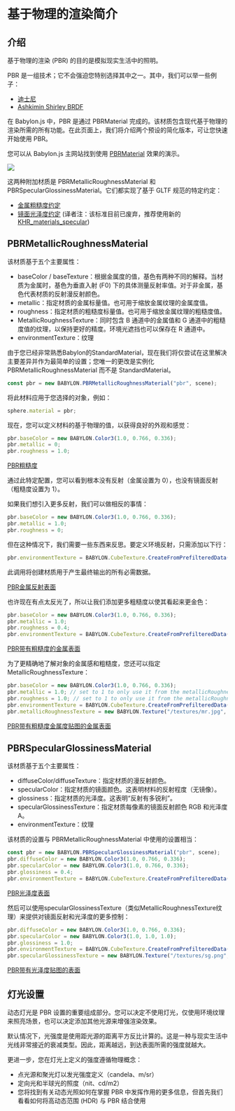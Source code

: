 # 基于物理的渲染简介

## 介绍

基于物理的渲染 (PBR) 的目的是模拟现实生活中的照明。

PBR 是一组技术；它不会强迫您特别选择其中之一。其中，我们可以举一些例子：

* [迪士尼](https://blog.selfshadow.com/publications/s2012-shading-course/burley/s2012_pbs_disney_brdf_slides_v2.pdf)
* [Ashkimin Shirley BRDF](https://blog.selfshadow.com/publications/s2012-shading-course/burley/s2012_pbs_disney_brdf_slides_v2.pdf)

在 Babylon.js 中，PBR 是通过 PBRMaterial 完成的。该材质包含现代基于物理的渲染所需的所有功能。在此页面上，我们将介绍两个预设的简化版本，可让您快速开始使用 PBR。

您可以从 Babylon.js 主网站找到使用 [PBRMaterial](https://www.babylonjs.com/demos/pbrglossy/) 效果的演示。

![](https://doc.babylonjs.com/img/pbr.jpg)

这两种附加材质是 PBRMetallicRoughnessMaterial 和 PBRSpecularGlossinessMaterial。它们都实现了基于 GLTF 规范的特定约定：

* [金属粗糙度约定](https://github.com/KhronosGroup/glTF/blob/master/specification/2.0/README.md#metallic-roughness-material)
* [镜面光泽度约定](https://github.com/KhronosGroup/glTF/tree/main/extensions/2.0/Archived/KHR_materials_pbrSpecularGlossiness) (译者注：该标准目前已废弃，推荐使用新的 [KHR_materials_specular](https://github.com/KhronosGroup/glTF/blob/main/extensions/2.0/Khronos/KHR_materials_specular/README.md))

## PBRMetallicRoughnessMaterial

该材质基于五个主要属性：

* baseColor / baseTexture：根据金属度的值，基色有两种不同的解释。当材质为金属时，基色为垂直入射 (F0) 下的具体测量反射率值。对于非金属，基色代表材质的反射漫反射颜色。
* metallic：指定材质的金属标量值。也可用于缩放金属纹理的金属度值。
* roughness：指定材质的粗糙度标量值。也可用于缩放金属纹理的粗糙度值。
* MetallicRoughnessTexture：同时包含 B 通道中的金属值和 G 通道中的粗糙度值的纹理，以保持更好的精度。环境光遮挡也可以保存在 R 通道中。
* environmentTexture：纹理

由于您已经非常熟悉Babylon的StandardMaterial，现在我们将仅尝试在这里解决主要差异并作为最简单的设置；您唯一的更改是实例化 PBRMetallicRoughnessMaterial 而不是 StandardMaterial。

````javascript
const pbr = new BABYLON.PBRMetallicRoughnessMaterial("pbr", scene);
````

将此材料应用于您选择的对象，例如：

````javascript
sphere.material = pbr;
````

现在，您可以定义材料的基于物理的值，以获得良好的外观和感觉：

````javascript
pbr.baseColor = new BABYLON.Color3(1.0, 0.766, 0.336);
pbr.metallic = 0;
pbr.roughness = 1.0;
````

[PBR粗糙度](https://playground.babylonjs.com/#2FDQT5)

通过此特定配置，您可以看到根本没有反射（金属设置为 0），也没有镜面反射（粗糙度设置为 1）。

如果我们想引入更多反射，我们可以做相反的事情：

````javascript
pbr.baseColor = new BABYLON.Color3(1.0, 0.766, 0.336);
pbr.metallic = 1.0;
pbr.roughness = 0;
````

但在这种情况下，我们需要一些东西来反思。要定义环境反射，只需添加以下行：

````javascript
pbr.environmentTexture = BABYLON.CubeTexture.CreateFromPrefilteredData("/textures/environment.dds", scene);
````

此调用将创建材质用于产生最终输出的所有必需数据。

[PBR金属反射表面](https://playground.babylonjs.com/#2FDQT5#11)

也许现在有点太反光了，所以让我们添加更多粗糙度以使其看起来更金色：

````javascript
pbr.baseColor = new BABYLON.Color3(1.0, 0.766, 0.336);
pbr.metallic = 1.0;
pbr.roughness = 0.4;
pbr.environmentTexture = BABYLON.CubeTexture.CreateFromPrefilteredData("/textures/environment.dds", scene);
````

[PBR带有粗糙度的金属表面](https://playground.babylonjs.com/#2FDQT5#12)

为了更精确地了解对象的金属感和粗糙度，您还可以指定 MetallicRoughnessTexture：

````javascript
pbr.baseColor = new BABYLON.Color3(1.0, 0.766, 0.336);
pbr.metallic = 1.0; // set to 1 to only use it from the metallicRoughnessTexture
pbr.roughness = 1.0; // set to 1 to only use it from the metallicRoughnessTexture
pbr.environmentTexture = BABYLON.CubeTexture.CreateFromPrefilteredData("/textures/environment.dds", scene);
pbr.metallicRoughnessTexture = new BABYLON.Texture("/textures/mr.jpg", scene);
````

[PBR带有粗糙度金属度贴图的金属表面](https://playground.babylonjs.com/#2FDQT5#13)

## PBRSpecularGlossinessMaterial

该材质基于五个主要属性：

* diffuseColor/diffuseTexture：指定材质的漫反射颜色。
* specularColor：指定材质的镜面颜色。这表明材料的反射程度（无镜像）。
* glossiness：指定材质的光泽度。这表明“反射有多锐利”。
* specularGlossinessTexture：指定材质每像素的镜面反射颜色 RGB 和光泽度 A。
* environmentTexture：纹理

该材质的设置与 PBRMetallicRoughnessMaterial 中使用的设置相当：

````javascript
const pbr = new BABYLON.PBRSpecularGlossinessMaterial("pbr", scene);
pbr.diffuseColor = new BABYLON.Color3(1.0, 0.766, 0.336);
pbr.specularColor = new BABYLON.Color3(1.0, 0.766, 0.336);
pbr.glossiness = 0.4;
pbr.environmentTexture = BABYLON.CubeTexture.CreateFromPrefilteredData("/textures/environment.dds", scene);
````

[PBR光泽度表面](https://playground.babylonjs.com/#Z1VL3V#5)

然后可以使用specularGlossinessTexture（类似MetallicRoughnessTexture纹理）来提供对镜面反射和光泽度的更多控制：

````javascript
pbr.diffuseColor = new BABYLON.Color3(1.0, 0.766, 0.336);
pbr.specularColor = new BABYLON.Color3(1.0, 1.0, 1.0);
pbr.glossiness = 1.0;
pbr.environmentTexture = BABYLON.CubeTexture.CreateFromPrefilteredData("/textures/environment.dds", scene);
pbr.specularGlossinessTexture = new BABYLON.Texture("/textures/sg.png", scene);
````

[PBR带有光泽度贴图的表面](https://playground.babylonjs.com/#Z1VL3V#4)

## 灯光设置

动态灯光是 PBR 设置的重要组成部分。您可以决定不使用灯光，仅使用环境纹理来照亮场景，也可以决定添加其他光源来增强渲染效果。

默认情况下，光强度是使用距光源的距离平方反比计算的。这是一种与现实生活中光线非常接近的衰减类型。因此，距离越远，到达表面所需的强度就越大。

更进一步，您在灯光上定义的强度遵循物理概念：

* 点光源和聚光灯以发光强度定义（candela、m/sr）
* 定向光和半球光的照度（nit、cd/m2）
* 您将找到有关动态光照如何在掌握 PBR 中发挥作用的更多信息，但首先我们看看如何将高动态范围 (HDR) 与 PBR 结合使用